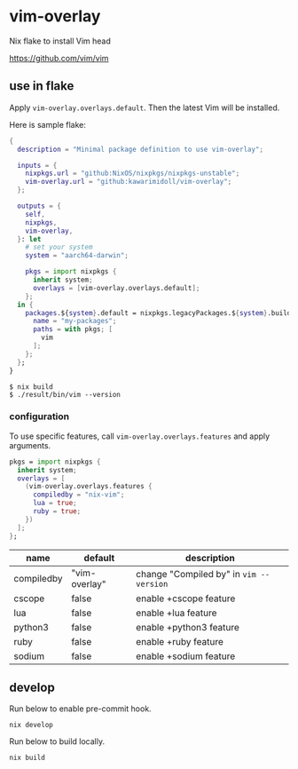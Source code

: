 # vim-overlay

Nix flake to install Vim head

https://github.com/vim/vim

## use in flake

Apply `vim-overlay.overlays.default`. Then the latest Vim will be installed.

Here is sample flake:

```nix
{
  description = "Minimal package definition to use vim-overlay";

  inputs = {
    nixpkgs.url = "github:NixOS/nixpkgs/nixpkgs-unstable";
    vim-overlay.url = "github:kawarimidoll/vim-overlay";
  };

  outputs = {
    self,
    nixpkgs,
    vim-overlay,
  }: let
    # set your system
    system = "aarch64-darwin";

    pkgs = import nixpkgs {
      inherit system;
      overlays = [vim-overlay.overlays.default];
    };
  in {
    packages.${system}.default = nixpkgs.legacyPackages.${system}.buildEnv {
      name = "my-packages";
      paths = with pkgs; [
        vim
      ];
    };
  };
}
```

```
$ nix build
$ ./result/bin/vim --version
```

### configuration

To use specific features, call `vim-overlay.overlays.features` and apply
arguments.

```nix
pkgs = import nixpkgs {
  inherit system;
  overlays = [
    (vim-overlay.overlays.features {
      compiledby = "nix-vim";
      lua = true;
      ruby = true;
    })
  ];
};
```

| name       | default       | description                             |
| ---------- | ------------- | --------------------------------------- |
| compiledby | "vim-overlay" | change "Compiled by" in `vim --version` |
| cscope     | false         | enable +cscope feature                  |
| lua        | false         | enable +lua feature                     |
| python3    | false         | enable +python3 feature                 |
| ruby       | false         | enable +ruby feature                    |
| sodium     | false         | enable +sodium feature                  |

## develop

Run below to enable pre-commit hook.

```
nix develop
```

Run below to build locally.

```
nix build
```
